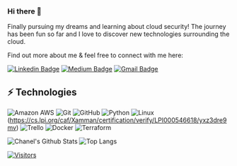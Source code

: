 ### Hi there 👋

Finally pursuing my dreams and learning about cloud security! The journey has been fun so far and I love to discover new technologies surrounding the cloud.

Find out more about me & feel free to connect with me here:

<!-- Replace the fields below with the information requested. Remember to remove the encapsulating <> characters. For spaces in names, use %20 (e.g. Broadus%20Palmer) -->

[![Linkedin Badge](https://img.shields.io/badge/-Chanel%20Jemmott-blue?style=flat-square&logo=Linkedin&logoColor=white&link=https://www.linkedin.com/in/chanel-jemmott-804051252)](https://www.linkedin.com/in/chanel-jemmott-804051252)
[![Medium Badge](https://img.shields.io/badge/Chanel%20Jemmott-12100E?style=flat-square&logo=medium&logoColor=white&link=https://medium.com/@chanel.jemmott)](https://medium.com/@chanel.jemmott)
[![Gmail Badge](https://img.shields.io/badge/-chanel.jemmott@gmail.com-c14438?style=flat-square&logo=Gmail&logoColor=white&link=mailto:chanel.jemmott@gmail.com)](mailto:chanel.jemmott@gmail.com)

## ⚡ Technologies

<!-- Check out the Badges folder for more badges -->

![Amazon AWS](https://img.shields.io/badge/Amazon%20AWS-232F3E?style=flat-square&logo=amazon-aws)
![Git](https://img.shields.io/badge/-Git-black?style=flat-square&logo=git)
![GitHub](https://img.shields.io/badge/-GitHub-181717?style=flat-square&logo=github)
![Python](https://img.shields.io/badge/-Python-black?style=flat-square&logo=Python)
![Linux](https://img.shields.io/badge/Linux-FCC624?style=flat-square&logo=linux&logoColor=black)(https://cs.lpi.org/caf/Xamman/certification/verify/LPI000546618/yxz3dre9mv)
![Trello](https://img.shields.io/badge/Trello-%23026AA7.svg?style=flat-square&logo=Trello&logoColor=white)
![Docker](https://img.shields.io/badge/docker-%230db7ed.svg?style=for-the-badge&logo=docker&logoColor=white)
![Terraform](https://img.shields.io/badge/terraform-%235835CC.svg?style=for-the-badge&logo=terraform&logoColor=white)

<!-- Replace the fields below with the information requested. Remember to remove the encapsulating <> characters. -->

![Chanel's Github Stats](https://github-readme-stats.vercel.app/api?username=chaneljem&show_icons=true&theme=cobalt)
![Top Langs](https://github-readme-stats.vercel.app/api/top-langs/?username=chaneljem&hide=TeX&layout=compact)


[![Visitors](https://api.visitorbadge.io/api/visitors?path=chanejem%2Fchaneljem&label=VISITORS&countColor=%23263759)](https://visitorbadge.io/status?path=chaneljem%2Fchaneljem)
